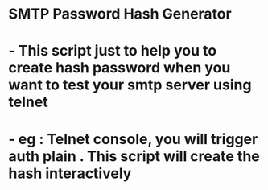 # SMTP Password Hash Generator
# - This script just to help you to create hash password when you want to test your smtp server using telnet
# - eg : Telnet console, you will trigger auth plain <hash password>. This script will create the hash interactively
